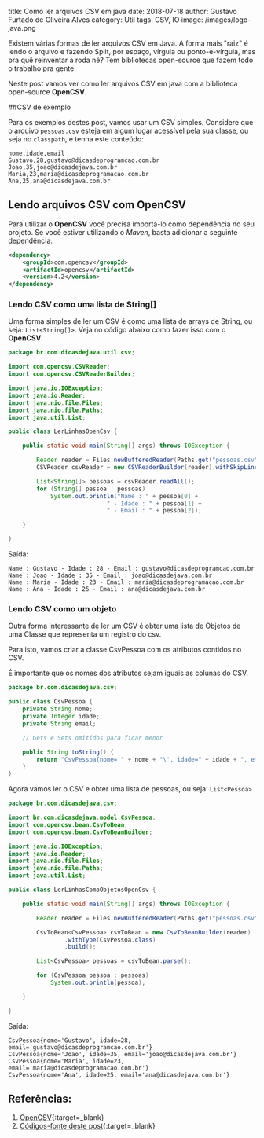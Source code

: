 title: Como ler arquivos CSV em java
date: 2018-07-18
author: Gustavo Furtado de Oliveira Alves
category: Util
tags: CSV, IO
image: /images/logo-java.png

Existem várias formas de ler arquivos CSV em Java. A forma mais "raiz" é lendo o arquivo e fazendo Split, por espaço, vírgula ou ponto-e-vírgula, mas pra quê reinventar a roda né? Tem bibliotecas open-source que fazem todo o trabalho pra gente.

Neste post vamos ver como ler arquivos CSV em java com a biblioteca open-source **OpenCSV**.

##CSV de exemplo

Para os exemplos destes post, vamos usar um CSV simples.
Considere que o arquivo `pessoas.csv` esteja em algum lugar acessível pela sua classe, ou seja no `classpath`, e tenha este conteúdo:

```
nome,idade,email
Gustavo,28,gustavo@dicasdeprogramcao.com.br
Joao,35,joao@dicasdejava.com.br
Maria,23,maria@dicasdeprogramacao.com.br
Ana,25,ana@dicasdejava.com.br
```

## Lendo arquivos CSV com OpenCSV

Para utilizar o **OpenCSV** você precisa importá-lo como dependência no seu projeto.
Se você estiver utilizando o _Maven_, basta adicionar a seguinte dependência.

```xml
<dependency>
    <groupId>com.opencsv</groupId>
    <artifactId>opencsv</artifactId>
    <version>4.2</version>
</dependency>
```

### Lendo CSV como uma lista de String[]

Uma forma simples de ler um CSV é como uma lista de arrays de String, ou seja: `List<String[]>`.
Veja no código abaixo como fazer isso com o **OpenCSV**.

```java
package br.com.dicasdejava.util.csv;

import com.opencsv.CSVReader;
import com.opencsv.CSVReaderBuilder;

import java.io.IOException;
import java.io.Reader;
import java.nio.file.Files;
import java.nio.file.Paths;
import java.util.List;

public class LerLinhasOpenCsv {

    public static void main(String[] args) throws IOException {

        Reader reader = Files.newBufferedReader(Paths.get("pessoas.csv"));
        CSVReader csvReader = new CSVReaderBuilder(reader).withSkipLines(1).build();

        List<String[]> pessoas = csvReader.readAll();
        for (String[] pessoa : pessoas)
            System.out.println("Name : " + pessoa[0] +
                            " - Idade : " + pessoa[1] +
                            " - Email : " + pessoa[2]);

    }

}

```

Saída:

```
Name : Gustavo - Idade : 28 - Email : gustavo@dicasdeprogramcao.com.br
Name : Joao - Idade : 35 - Email : joao@dicasdejava.com.br
Name : Maria - Idade : 23 - Email : maria@dicasdeprogramacao.com.br
Name : Ana - Idade : 25 - Email : ana@dicasdejava.com.br
```

### Lendo CSV como um objeto

Outra forma interessante de ler um CSV é obter uma lista de Objetos de uma Classe que representa um registro do csv.

Para isto, vamos criar a classe CsvPessoa com os atributos contidos no CSV.

É importante que os nomes dos atributos sejam iguais as colunas do CSV.

```java
package br.com.dicasdejava.csv;

public class CsvPessoa {
    private String nome;
    private Integer idade;
    private String email;

    // Gets e Sets omitidos para ficar menor

    public String toString() {
        return "CsvPessoa{nome='" + nome + "\', idade=" + idade + ", email='" + email + "\'}";
    }
}
```

Agora vamos ler o CSV e obter uma lista de pessoas, ou seja: `List<Pessoa>`

```java
package br.com.dicasdejava.csv;

import br.com.dicasdejava.model.CsvPessoa;
import com.opencsv.bean.CsvToBean;
import com.opencsv.bean.CsvToBeanBuilder;

import java.io.IOException;
import java.io.Reader;
import java.nio.file.Files;
import java.nio.file.Paths;
import java.util.List;

public class LerLinhasComoObjetosOpenCsv {

    public static void main(String[] args) throws IOException {

        Reader reader = Files.newBufferedReader(Paths.get("pessoas.csv"));

        CsvToBean<CsvPessoa> csvToBean = new CsvToBeanBuilder(reader)
                .withType(CsvPessoa.class)
                .build();

        List<CsvPessoa> pessoas = csvToBean.parse();

        for (CsvPessoa pessoa : pessoas)
            System.out.println(pessoa);

    }

}
```

Saída:

```
CsvPessoa{nome='Gustavo', idade=28, email='gustavo@dicasdeprogramcao.com.br'}
CsvPessoa{nome='Joao', idade=35, email='joao@dicasdejava.com.br'}
CsvPessoa{nome='Maria', idade=23, email='maria@dicasdeprogramacao.com.br'}
CsvPessoa{nome='Ana', idade=25, email='ana@dicasdejava.com.br'}
```

## Referências:

1. [OpenCSV](http://opencsv.sourceforge.net/){:target=\_blank}
2. [Códigos-fonte deste post](https://github.com/gustavofoa/examples.dicasdejava.com.br/tree/master/src/main/java/br/com/dicasdejava/util/csv){:target=\_blank}